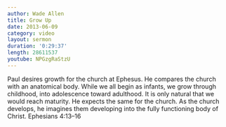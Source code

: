 ```yaml
--- 
author: Wade Allen 
title: Grow Up 
date: 2013-06-09 
category: video
layout: sermon
duration: '0:29:37'
length: 28611537
youtube: NPGzgRaStzU 
---
```


Paul desires growth for the church at Ephesus. He compares the church with an anatomical body. While we all begin as infants, we grow through childhood, into adolescence toward adulthood. It is only natural that we would reach maturity. He expects the same for the church. As the church develops, he imagines them developing into the fully functioning body of Christ. Ephesians 4:13–16